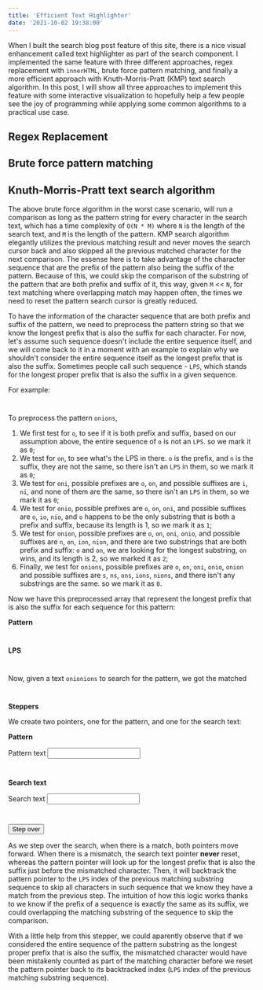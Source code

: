 ```yaml
---
title: 'Efficient Text Highlighter'
date: '2021-10-02 19:38:00'
---
```

When I built the search blog post feature of this site, there is a nice visual enhancement called text highlighter as part of the search component. I implemented the same feature with three different approaches, regex replacement with `innerHTML`, brute force pattern matching, and finally a more efficient approach with Knuth-Morris-Pratt (KMP) text search algorithm. In this post, I will show all three approaches to implement this feature with some interactive visualization to hopefully help a few people see the joy of programming while applying some common algorithms to a practical use case. 
<!-- Excerpt End -->

<style>
    .center {
      display: flex;
      justify-content: center;
      align-items: center;
      font-family: consolas, monospace, sans-serif;
    }
    .array {
      display: flex;
      width: fit-content;
      margin: 20px;
    }
    .item {
      border: 4px solid black;
      border-right: none;
      width: 30px;
      height: 30px;
      padding: 4px;
      font-size: 20px;
      display: flex;
      justify-content: center;
      align-items: center;
      font-family: consolas, monospace, sans-serif;
    }
    .item:last-child {
      border-right: 4px solid black;
    }
    .item .pointer {
      outline: 4px solid;
      width: 100%;
      height: 100%;
    }
    input {
      font-size: 1em;
    }
</style>

<script>
  const red = '#e17474b0';
  const green = '#4caf5096';
  const blue = '#2196f37a';
  const pink = '#f436e5';
    function visualizeArray({ containerSelector, array, highlights, pointers }) {
    const containers = document.querySelectorAll(containerSelector);
    Array.from(containers).forEach(container => {
      let _highlights = highlights;
      let _pointers = pointers;
      let _array = array;
      if (!_array && container.hasAttribute('data-array')) {
        const arrString = container.getAttribute('data-array');
        if (typeof arrString === 'string' && !/^\[.*\]$/.test(arrString)) {
          _array = Array.from(arrString);
        } else {
          _array = JSON.parse(arrString);
        }
      }
      if (!_highlights && container.hasAttribute('data-highlights')) {
        _highlights = JSON.parse(container.getAttribute('data-highlights'));
        _highlights.forEach((highlight) => {
          switch(highlight.color) {
            case 'red':
              highlight.color = red;
              break;
            case 'blue':
              highlight.color = blue;
              break;
            case 'green':
              highlight.color = green;
              break;
          }
        });
      }
      if (!_pointers && container.hasAttribute('data-pointers')) {
        _pointers = JSON.parse(container.getAttribute('data-pointers'));
      }
      if (_array) {
        container.innerHTML = _array.map((x, i) => {
          let style = '';
          if (_highlights) {
            for (let {range, color} of _highlights) {
              if (range[0] <= i && range[1] >= i) {
                style = 'background-color: ' + color + ';';
              }
            }
          }
          let pointerStyle = '';
          if (_pointers && pointers.some(p => p.index === i)) {
            const { index, color } = _pointers.find(p => p.index === i);
            pointerStyle = 'outline-color: ' + color + ';';
          }
          return '<div class="item center" style="' + style + '">' 
            + (_pointers &&  pointerStyle ? ('<div class="pointer center" style="' + pointerStyle + '">' + x + '</div>') : x ) 
            + '</div>'
        }).join('');
      }
    });
  }
  function* kmpSearch(pattern, text) {
    const result = [];
    let m = pattern.length;
    let n = text.length;
    const lps = new Array(m);
    preProcess(lps, pattern);
    // point to the text
    let i = 0;
    // point to the pattern
    let j = 0;
    // this flag is informational to visualization only
    let mismatch = false;
    let mismatchedJ = j;
    while (i < n) {
      yield { i, j, result };
      if (text.charAt(i) === pattern.charAt(j)) {
        mismatch = false;
        i++;
        j++;
      } else {
        mismatch = true;
        yield { i, j, result, mismatch };
        if (j === 0) {
          i++;
        } else {
          j = lps[j - 1];
        }
      }
      // a pattern matching occurrence is found
      if (j === m) {
        if (j !== 0) {
          result.push(i - j);
          // reset j to account for overlapping
          j = lps[j - 1];
        }
      }
    }
    return { i, j, result };
  }
  function preProcess(lps, pattern) {
    let len = 0;
    let i = 1;
    lps[0] = 0;
    while(i < lps.length) {
      if (pattern.charAt(i) === pattern.charAt(len)) {
        lps[i] = len + 1;
        len++;
        i++;
      } else {
        if (len !== 0) {
          len = lps[len - 1];
        } else {
          lps[i] = 0;
          i++;
        }
      }
    }
  }
  window.vsa = visualizeArray;
  window.red = red;
  window.green = green;
  window.blue = blue;
  window.pink = pink;
  window.kmpSearch = kmpSearch;
</script>

## Regex Replacement

## Brute force pattern matching

## Knuth-Morris-Pratt text search algorithm

The above brute force algorithm in the worst case scenario, will run a comparison as long as the pattern string for every character in the search text, which has a time complexity of `O(N * M)` where `N` is the length of the search text, and `M` is the length of the pattern. KMP search algorithm elegantly utilizes the previous matching result and never moves the search cursor back and also skipped all the previous matched character for the next comparison. The essense here is to take advantage of the character sequence that are the prefix of the pattern also being the suffix of the pattern. Because of this, we could skip the comparison of the substring of the pattern that are both prefix and suffix of it, this way, given `M` << `N`, for text matching where overlapping match may happen often, the times we need to reset the pattern search cursor is greatly reduced. 

To have the information of the character sequence that are both prefix and suffix of the pattern, we need to preprocess the pattern string so that we know the longest prefix that is also the suffix for each character. For now, let's assume such sequence doesn't include the entire sequence itself, and we will come back to it in a moment with an example to explain why we shouldn't consider the entire sequence itself as the longest prefix that is also the suffix. Sometimes people call such sequence - `LPS`, which stands for the longest proper prefix that is also the suffix in a given sequence. 

For example:

<div class="array" data-array="onions"></div>

To preprocess the pattern `onions`, 

1. We first test for `o`, to see if it is both prefix and suffix, based on our assumption above, the entire sequence of `o` is not an `LPS`. so we mark it as `0`;
2. We test for `on`, to see what's the LPS in there. `o` is the prefix, and `n` is the suffix, they are not the same, so there isn't an `LPS` in them, so we mark it as `0`;
3. We test for `oni`, possible prefixes are `o`, `on`, and possible suffixes are `i`, `ni`, and none of them are the same, so there isn't an `LPS` in them, so we mark it as `0`;
4. We test for `onio`, possible prefixes are `o`, `on`, `oni`, and possible suffixes are `o`, `io`, `nio`, and `o` happens to be the only substring that is both a prefix and suffix, because its length is 1, so we mark it as `1`;
5. We test for `onion`, possible prefixes are `o`, `on`, `oni`, `onio`, and possible suffixes are  `n`, `on`, `ion`, `nion`, and there are two substrings that are both prefix and suffix: `o` and `on`, we are looking for the longest substring, `on` wins, and its length is 2, so we marked it as `2`;
6. Finally, we test for `onions`, possible prefixes are `o`, `on`, `oni`, `onio`, `onion` and possible suffixes are `s`, `ns`, `ons`, `ions`, `nions`, and there isn't any substrings are the same. so we mark it as `0`.

Now we have this preprocessed array that represent the longest prefix that is also the suffix for each sequence for this pattern:

**Pattern**

<div class="array" data-array="onions"></div>

**LPS**

<div class="array" data-array="000120"></div>


Now, given a text `onionions` to search for the pattern, we got the matched

<div class="array" data-array="onionions" data-highlights='[{"range": [3, 8], "color": "blue"}]'></div>

**Steppers**

We create two pointers, one for the pattern, and one for the search text:

**Pattern**

<label for="input-pat">Pattern text</label>
<input id="input-pat" type="text" />

<div id="pat-array" class="array"></div>

**Search text**

<label for="input-search">Search text</label>
<input id="input-search" type="text" />

<div id="search-array" class="array"></div>

<div>
  <button id="btn-stepper-1">Step over</button>
</div>

As we step over the search, when there is a match, both pointers move forward. When there is a mismatch, the search text pointer **never** reset, whereas the pattern pointer will look up for the longest prefix that is also the suffix just before the mismatched character. Then, it will backtrack the pattern pointer to the `LPS` index of the previous matching substring sequence to skip all characters in such sequence that we know they have a match from the previous step. The intuition of how this logic works thanks to we know if the prefix of a sequence is exactly the same as its suffix, we could overlapping the matching substring of the sequence to skip the comparison. 

With a little help from this stepper, we could aparently observe that if we considered the entire sequence of the pattern substring as the longest proper prefix that is also the suffix, the mismatched character would have been mistakenly counted as part of the matching character before we reset the pattern pointer back to its backtracked index (`LPS` index of the previous matching substring sequence). 

<script>
  let pattern = 'onion';
  let text = 'onionionsoni';
  let searchStepper;
  const inputPat = document.getElementById('input-pat');
  const inputSearch = document.getElementById('input-search');
  const btnNext = document.getElementById('btn-stepper-1');
  inputPat.value = pattern;
  inputSearch.value = text;
  const reset = () => {
    pattern = inputPat.value;
    text = inputSearch.value;
    vsa({ 
      containerSelector: '#pat-array', 
      array: Array.from(pattern), 
    });
    vsa({ 
      containerSelector: '#search-array', 
      array: Array.from(text),
    });
    searchStepper = kmpSearch(pattern, text);
  };
  reset();
  inputPat.addEventListener('input', reset);
  inputSearch.addEventListener('input', reset);
  btnNext.addEventListener('click', () => {
    const { value, done } = searchStepper.next();
    if (!done) {
      const { i, j, result, mismatch } = value;
      const searchHighlights = [{ range: [i-j, i-1], color: green }];
      const patternHighlights = [{ range: [0, j-1], color: green }];
      if (mismatch) {
        searchHighlights.push({ range: [i, i], color: red });
        patternHighlights.push({ range: [j, j], color: red });
      }
      const matchedPointers = result.map(startIndex => ({ index: startIndex, color: blue }));
      vsa({ 
        containerSelector: '#pat-array', 
        array: Array.from(pattern), 
        pointers: [{ index: j , color: pink }], 
        highlights: patternHighlights
      });
      vsa({ 
        containerSelector: '#search-array', 
        array: Array.from(text), 
        pointers: [{ index: i , color: pink }, ...matchedPointers], 
        highlights: searchHighlights
      });
    } else {
      const { result } = value;
      const matchedHighlights = result.map(startIndex => ({ range: [startIndex, startIndex + pattern.length - 1], color: blue }));
      const matchedPointers = result.map(startIndex => ({ index: startIndex, color: pink }));
      vsa({ 
        containerSelector: '#pat-array', 
        array: Array.from(pattern), 
      });
      vsa({ 
        containerSelector: '#search-array', 
        array: Array.from(text), 
        highlights: matchedHighlights,
        pointers: matchedPointers
      });
      // reset generator
      searchStepper = kmpSearch(pattern, text);
    }
  });
</script>

<script>
  vsa({ containerSelector: '.array' });
</script>


